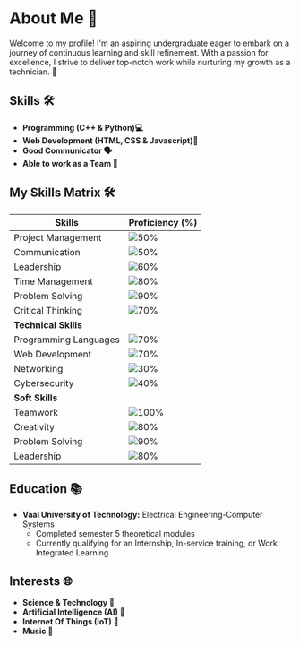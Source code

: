 # About Me 🌟

Welcome to my profile! I'm an aspiring undergraduate eager to embark on a journey of continuous learning and skill refinement. With a passion for excellence, I strive to deliver top-notch work while nurturing my growth as a technician. 🚀

## Skills 🛠️

- **Programming (C++ & Python)💻**
- **Web Development (HTML, CSS & Javascript)📡**
- **Good Communicator 🗣️**
- **Able to work as a Team 👥**

## My Skills Matrix 🛠

| Skills                | Proficiency (%) |
|-----------------------|-----------------|
| Project Management    | ![50%](https://progress-bar.dev/50/?title=50%) |
| Communication         | ![50%](https://progress-bar.dev/50/?title=50%) |
| Leadership            | ![60%](https://progress-bar.dev/60/?title=60%) |
| Time Management       | ![80%](https://progress-bar.dev/80/?title=80%) |
| Problem Solving       | ![90%](https://progress-bar.dev/90/?title=90%) |
| Critical Thinking     | ![70%](https://progress-bar.dev/70/?title=70%) |
| **Technical Skills**                    |
| Programming Languages | ![70%](https://progress-bar.dev/70/?title=70%) |
| Web Development       | ![70%](https://progress-bar.dev/70/?title=70%) |
| Networking            | ![30%](https://progress-bar.dev/30/?title=30%) |
| Cybersecurity         | ![40%](https://progress-bar.dev/40/?title=40%) |
| **Soft Skills**                         |
| Teamwork              | ![100%](https://progress-bar.dev/100/?title=100%) |
| Creativity            | ![80%](https://progress-bar.dev/80/?title=80%) |
| Problem Solving       | ![90%](https://progress-bar.dev/90/?title=90%) |
| Leadership            | ![80%](https://progress-bar.dev/80/?title=80%) |

## Education 📚

- **Vaal University of Technology:** Electrical Engineering-Computer Systems
  - Completed semester 5 theoretical modules
  - Currently qualifying for an Internship, In-service training, or Work Integrated Learning

## Interests 🌐

- **Science & Technology 🔬**
- **Artificial Intelligence (AI) 🤖**
- **Internet Of Things (IoT) 📡**
- **Music 🎵**
